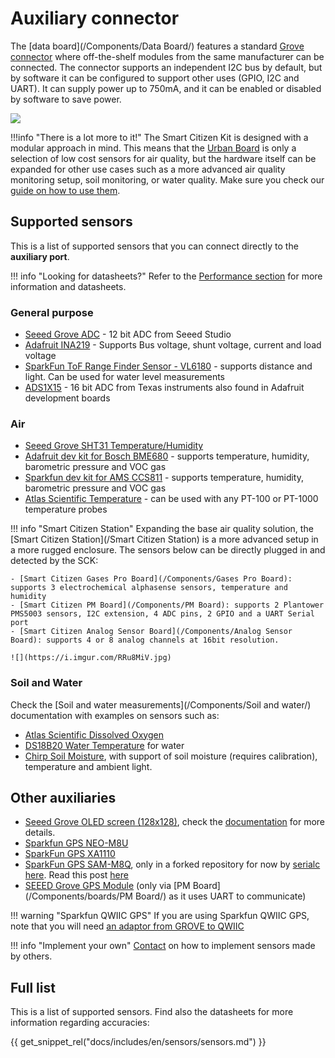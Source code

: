 # Auxiliary connector

The [data board](/Components/Data Board/) features a standard [Grove connector](https://wiki.seeedstudio.com/Grove_System/) where off-the-shelf modules from the same manufacturer can be connected. The connector supports an independent I2C bus by default, but by software it can be configured to support other uses (GPIO, I2C and UART). It can supply power up to 750mA, and it can be enabled or disabled by software to save power.

![](/assets/images/sck_2/SCK21_Aux.png)

!!!info "There is a lot more to it!"
    The Smart Citizen Kit is designed with a modular approach in mind. This means that the [Urban Board](/Components/Urban%20Sensor%20Board/) is only a selection of low cost sensors for air quality, but the hardware itself can be expanded for other use cases such as a more advanced air quality monitoring setup, soil monitoring, or water quality. Make sure you check our [guide on how to use them](/Guides/getting%20started/Third%20party%20sensors/).

## Supported sensors

This is a list of supported sensors that you can connect directly to the **auxiliary port**.

!!! info "Looking for datasheets?"
    Refer to the [Performance section](/Components/sensors/performance) for more information and datasheets.

### General purpose

- [Seeed Grove ADC](http://wiki.seeedstudio.com/Grove-I2C_ADC/) - 12 bit ADC from Seeed Studio
- [Adafruit INA219](https://www.adafruit.com/product/904) - Supports Bus voltage, shunt voltage, current and load voltage
- [SparkFun ToF Range Finder Sensor - VL6180](https://www.sparkfun.com/products/12785) - supports distance and light. Can be used for water level measurements
- [ADS1X15](https://www.adafruit.com/product/1085) - 16 bit ADC from Texas instruments also found in Adafruit development boards

### Air

- [Seeed Grove SHT31 Temperature/Humidity](https://www.seeedstudio.com/Grove-Temperature-Humidity-Sensor-SHT31.html)
- [Adafruit dev kit for Bosch BME680](https://www.adafruit.com/product/3660) - supports temperature, humidity, barometric pressure and VOC gas
- [Sparkfun dev kit for AMS CCS811](https://www.adafruit.com/product/3660) - supports temperature, humidity, barometric pressure and VOC gas
- [Atlas Scientific Temperature](https://www.atlas-scientific.com/product_pages/kits/temp_kit.html) - can be used with any PT-100 or PT-1000 temperature probes

!!! info "Smart Citizen Station"
    Expanding the base air quality solution, the [Smart Citizen Station](/Smart Citizen Station) is a more advanced setup in a more rugged enclosure. The sensors below can be directly plugged in and detected by the SCK:

    - [Smart Citizen Gases Pro Board](/Components/Gases Pro Board): supports 3 electrochemical alphasense sensors, temperature and humidity 
    - [Smart Citizen PM Board](/Components/PM Board): supports 2 Plantower PMS5003 sensors, I2C extension, 4 ADC pins, 2 GPIO and a UART Serial port
    - [Smart Citizen Analog Sensor Board](/Components/Analog Sensor Board): supports 4 or 8 analog channels at 16bit resolution.
    
    ![](https://i.imgur.com/RRu8MiV.jpg)

### Soil and Water

Check the [Soil and water measurements](/Components/Soil and water/) documentation with examples on sensors such as:

- [Atlas Scientific Dissolved Oxygen](https://www.atlas-scientific.com/product_pages/kits/do_kit.html)
- [DS18B20 Water Temperature](https://www.adafruit.com/product/381) for water
- [Chirp Soil Moisture](https://www.tindie.com/products/miceuz/i2c-soil-moisture-sensor/), with support of soil moisture (requires calibration), temperature and ambient light.

## Other auxiliaries

- [Seeed Grove OLED screen (128x128)](http://wiki.seeedstudio.com/Grove-OLED_Display_1.12inch/), check the [documentation](https://docs.smartcitizen.me/Guides/deployments/OLED%20display/) for more details. 
- [Sparkfun GPS NEO-M8U](https://www.sparkfun.com/products/16329)
- [SparkFun GPS XA1110](https://www.sparkfun.com/products/14414)
- [SparkFun GPS SAM-M8Q](https://www.sparkfun.com/products/15210), only in a forked repository for now by [serialc](https://github.com/serialc/) [here](https://github.com/serialc/smartcitizen-kit-21). Read this post [here](https://forum.smartcitizen.me/t/power-off-qwiic-on-sck2-1-power-off/1623)
- [SEEED Grove GPS Module](https://www.seeedstudio.com/Grove-GPS-Module.html) (only via [PM Board](/Components/boards/PM Board/) as it uses UART to communicate)

!!! warning "Sparkfun QWIIC GPS"
    If you are using Sparkfun QWIIC GPS, note that you will need [an adaptor from GROVE to QWIIC](https://www.sparkfun.com/products/15109)

!!! info "Implement your own"
    [Contact](mailto:support@smartcitizen.me) on how to implement sensors made by others.

## Full list

This is a list of supported sensors. Find also the datasheets for more information regarding accuracies:

{{ get_snippet_rel("docs/includes/en/sensors/sensors.md") }}
